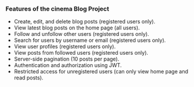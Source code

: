 ### **Features of the cinema Blog Project**

- Create, edit, and delete blog posts (registered users only).  
- View latest blog posts on the home page (all users).  
- Follow and unfollow other users (registered users only).  
- Search for users by username or email (registered users only).  
- View user profiles (registered users only).  
- View posts from followed users (registered users only).  
- Server-side pagination (10 posts per page).  
- Authentication and authorization using JWT.  
- Restricted access for unregistered users (can only view home page and read posts).
